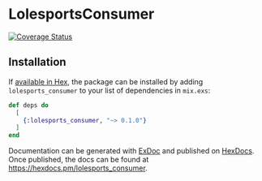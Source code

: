 # LolesportsConsumer

[![Coverage Status](https://coveralls.io/repos/github/CodyBontecou/lolesports_consumer/badge.svg?branch=main)](https://coveralls.io/github/CodyBontecou/lolesports_consumer?branch=main)

## Installation

If [available in Hex](https://hex.pm/docs/publish), the package can be installed
by adding `lolesports_consumer` to your list of dependencies in `mix.exs`:

```elixir
def deps do
  [
    {:lolesports_consumer, "~> 0.1.0"}
  ]
end
```

Documentation can be generated with [ExDoc](https://github.com/elixir-lang/ex_doc)
and published on [HexDocs](https://hexdocs.pm). Once published, the docs can
be found at <https://hexdocs.pm/lolesports_consumer>.

